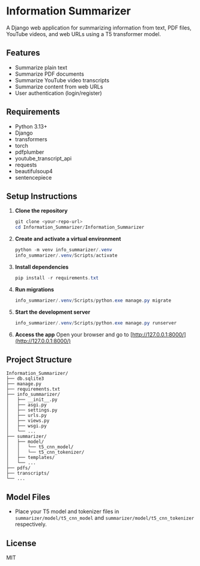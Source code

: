 # Information Summarizer

A Django web application for summarizing information from text, PDF files, YouTube videos, and web URLs using a T5 transformer model.

## Features
- Summarize plain text
- Summarize PDF documents
- Summarize YouTube video transcripts
- Summarize content from web URLs
- User authentication (login/register)

## Requirements
- Python 3.13+
- Django
- transformers
- torch
- pdfplumber
- youtube_transcript_api
- requests
- beautifulsoup4
- sentencepiece

## Setup Instructions

1. **Clone the repository**
   ```powershell
   git clone <your-repo-url>
   cd Information_Summarizer/Information_Summarizer
   ```

2. **Create and activate a virtual environment**
   ```powershell
   python -m venv info_summarizer/.venv
   info_summarizer/.venv/Scripts/activate
   ```

3. **Install dependencies**
   ```powershell
   pip install -r requirements.txt
   ```

4. **Run migrations**
   ```powershell
   info_summarizer/.venv/Scripts/python.exe manage.py migrate
   ```

5. **Start the development server**
   ```powershell
   info_summarizer/.venv/Scripts/python.exe manage.py runserver
   ```

6. **Access the app**
   Open your browser and go to [http://127.0.0.1:8000/](http://127.0.0.1:8000/)

## Project Structure
```
Information_Summarizer/
├── db.sqlite3
├── manage.py
├── requirements.txt
├── info_summarizer/
│   ├── __init__.py
│   ├── asgi.py
│   ├── settings.py
│   ├── urls.py
│   ├── views.py
│   ├── wsgi.py
│   └── ...
├── summarizer/
│   ├── model/
│   │   └── t5_cnn_model/
│   │   └── t5_cnn_tokenizer/
│   ├── templates/
│   └── ...
├── pdfs/
├── transcripts/
└── ...
```

## Model Files
- Place your T5 model and tokenizer files in `summarizer/model/t5_cnn_model` and `summarizer/model/t5_cnn_tokenizer` respectively.

## License
MIT
